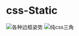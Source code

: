 # css-Static


![各种边框姿势](https://github.com/zhanglongdream/css/tree/css-state/%E5%9B%BE%E5%83%8F%E8%BE%B9%E6%A1%86)
![纯css三角](https://github.com/zhanglongdream/css/tree/css-state/html/%E4%B8%89%E8%A7%92)